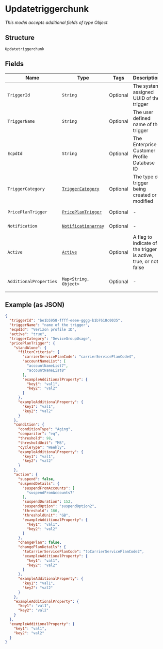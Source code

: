 
# Updatetriggerchunk

*This model accepts additional fields of type Object.*

## Structure

`Updatetriggerchunk`

## Fields

| Name | Type | Tags | Description | Getter | Setter |
|  --- | --- | --- | --- | --- | --- |
| `TriggerId` | `String` | Optional | The system assigned UUID of the trigger | String getTriggerId() | setTriggerId(String triggerId) |
| `TriggerName` | `String` | Optional | The user defined name of the trigger | String getTriggerName() | setTriggerName(String triggerName) |
| `EcpdId` | `String` | Optional | The Enterprise Customer Profile Database ID | String getEcpdId() | setEcpdId(String ecpdId) |
| `TriggerCategory` | [`TriggerCategory`](../../doc/models/trigger-category.md) | Optional | The type of trigger being created or modified | TriggerCategory getTriggerCategory() | setTriggerCategory(TriggerCategory triggerCategory) |
| `PricePlanTrigger` | [`PricePlanTrigger`](../../doc/models/price-plan-trigger.md) | Optional | - | PricePlanTrigger getPricePlanTrigger() | setPricePlanTrigger(PricePlanTrigger pricePlanTrigger) |
| `Notification` | [`Notificationarray`](../../doc/models/notificationarray.md) | Optional | - | Notificationarray getNotification() | setNotification(Notificationarray notification) |
| `Active` | [`Active`](../../doc/models/active.md) | Optional | A flag to indicate of the trigger is active, true, or not, false | Active getActive() | setActive(Active active) |
| `AdditionalProperties` | `Map<String, Object>` | Optional | - | Object getAdditionalProperty(String key) | additionalProperty(String key, Object value) |

## Example (as JSON)

```json
{
  "triggerId": "be1b5958-ffff-eeee-gggg-b1b7618c0035",
  "triggerName": "name of the trigger",
  "ecpdId": "Verizon profile ID",
  "active": "true",
  "triggerCategory": "DeviceGroupUsage",
  "pricePlanTrigger": {
    "standAlone": {
      "filterCriteria": {
        "carrierServicePlanCode": "carrierServicePlanCode4",
        "accountNameList": [
          "accountNameList7",
          "accountNameList8"
        ],
        "exampleAdditionalProperty": {
          "key1": "val1",
          "key2": "val2"
        }
      },
      "exampleAdditionalProperty": {
        "key1": "val1",
        "key2": "val2"
      }
    },
    "condition": {
      "conditionType": "Aging",
      "comparitor": "eq",
      "threshold": 98,
      "thresholdUnit": "MB",
      "cycleType": "Weekly",
      "exampleAdditionalProperty": {
        "key1": "val1",
        "key2": "val2"
      }
    },
    "action": {
      "suspend": false,
      "suspendDetails": {
        "suspendFromAccounts": [
          "suspendFromAccounts7"
        ],
        "suspendDuration": 152,
        "suspendOption": "suspendOption2",
        "threshold": 166,
        "thresholdUnit": "GB",
        "exampleAdditionalProperty": {
          "key1": "val1",
          "key2": "val2"
        }
      },
      "changePlan": false,
      "changePlanDetails": {
        "toCarrierServicePlanCode": "toCarrierServicePlanCode2",
        "exampleAdditionalProperty": {
          "key1": "val1",
          "key2": "val2"
        }
      },
      "exampleAdditionalProperty": {
        "key1": "val1",
        "key2": "val2"
      }
    },
    "exampleAdditionalProperty": {
      "key1": "val1",
      "key2": "val2"
    }
  },
  "exampleAdditionalProperty": {
    "key1": "val1",
    "key2": "val2"
  }
}
```

